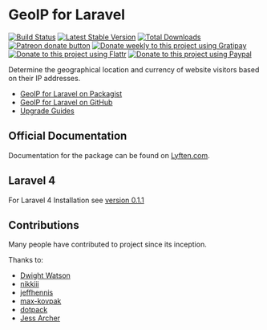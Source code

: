 # GeoIP for Laravel

[![Build Status](https://travis-ci.org/vildanbina/laravel-geoip.svg?branch=master)](https://travis-ci.org/vildanbina/laravel-geoip)
[![Latest Stable Version](https://poser.pugx.org/vildanbina/laravel-geoip/v/stable.png)](https://packagist.org/packages/vildanbina/laravel-geoip)
[![Total Downloads](https://poser.pugx.org/vildanbina/laravel-geoip/downloads.png)](https://packagist.org/packages/vildanbina/laravel-geoip)
[![Patreon donate button](https://img.shields.io/badge/patreon-donate-yellow.svg)](https://www.patreon.com/vildanbina)
[![Donate weekly to this project using Gratipay](https://img.shields.io/badge/gratipay-donate-yellow.svg)](https://gratipay.com/~vildanbina)
[![Donate to this project using Flattr](https://img.shields.io/badge/flattr-donate-yellow.svg)](https://flattr.com/profile/vildanbina)
[![Donate to this project using Paypal](https://img.shields.io/badge/Donate-PayPal-green.svg)](https://www.paypal.com/cgi-bin/webscr?cmd=_s-xclick&hosted_button_id=4CJA2A97NPYVU)

Determine the geographical location and currency of website visitors based on their IP addresses.

- [GeoIP for Laravel on Packagist](https://packagist.org/packages/vildanbina/laravel-geoip)
- [GeoIP for Laravel on GitHub](https://github.com/vildanbina/laravel-geoip)
- [Upgrade Guides](http://lyften.com/projects/laravel-geoip/doc/upgrade.html)

## Official Documentation

Documentation for the package can be found on [Lyften.com](http://lyften.com/projects/laravel-geoip/).

## Laravel 4

For Laravel 4 Installation see [version 0.1.1](https://github.com/vildanbina/laravel-geoip/tree/0.1.1)

## Contributions

Many people have contributed to project since its inception.

Thanks to:

- [Dwight Watson](https://github.com/dwightwatson)
- [nikkiii](https://github.com/nikkiii)
- [jeffhennis](https://github.com/jeffhennis)
- [max-kovpak](https://github.com/max-kovpak)
- [dotpack](https://github.com/dotpack)
- [Jess Archer](https://github.com/jessarcher)
